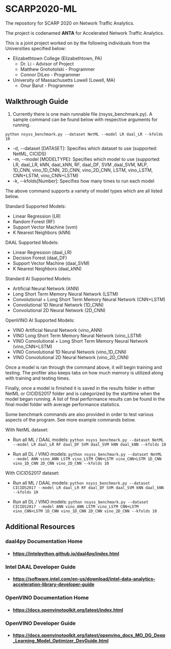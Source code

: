 # SCARP2020-ML
The repository for SCARP 2020 on Network Traffic Analytics.

The project is codenamed **ANTA** for Accelerated Network Traffic Analytics.

This is a joint project worked on by the following individuals from the Universities specified below:
* Elizabethtown College (Elizabethtown, PA)
	* Dr. Li - Advisor of Project
	* Matthew Grohotolski - Programmer
	* Connor DiLeo - Programmer
* University of Massachusetts Lowell (Lowell, MA)
	* Onur Barut - Programmer

## Walkthrough Guide
1. Currently there is one main runnable file (nsyss_benchmark.py). A sample command can be found below with respective arguments for running.

`python nsyss_benchmark.py --dataset NetML --model LR daal_LR --kfolds 10`

- -d, --dataset [DATASET]: Specifies which dataset to use (supported: NetML, CICIDS)
- -m, --model [MODELTYPE]: Specifies which model to use (supported: LR, daal_LR, kNN, daal_kNN, RF, daal_DF, SVM ,daal_SVM, MLP, 1D_CNN, vino_1D_CNN, 2D_CNN, vino_2D_CNN, LSTM, vino_LSTM, CNN+LSTM, vino_CNN+LSTM)
- -k, --kfolds[Number]: Specifies how many times to run each model

The above command supports a variety of model types which are all listed below.

Standard Supported Models:
* Linear Regression (LR)
* Random Forest (RF)
* Support Vector Machine (svm)
* K Nearest Neighbors (kNN)

DAAL Supported Models:
* Linear Regression (daal_LR)
* Decision Forest (daal_DF)
* Support Vector Machine (daal_SVM)
* K Nearest Neighbors (daal_kNN)

Standard AI Supported Models:
* Artificial Neural Network (ANN)
* Long Short Term Memory Neural Network (LSTM)
* Convolutional + Long Short Term Memory Neural Network (CNN+LSTM)
* Convolutional 1D Neural Network (1D_CNN)
* Convolutional 2D Neural Network (2D_CNN)

OpenVINO AI Supported Models:
* VINO Artificial Neural Network (vino_ANN)
* VINO Long Short Term Memory Neural Network (vino_LSTM)
* VINO Convolutional + Long Short Term Memory Neural Network (vino_CNN+LSTM)
* VINO Convolutional 1D Neural Network (vino\_1D_CNN)
* VINO Convolutional 2D Neural Network (vino\_2D_CNN)

Once a model is ran through the command above, it will begin training and testing.
The profiler also keeps tabs on how much memory is utilized along with training and testing times.

Finally, once a model is finished it is saved in the results folder in either NetML or CICIDS2017 folder and is categorized by the starttime when the model began running.
A list of final performance results can be found in the final model folder with average performance statistics.

Some benchmark commands are also provided in order to test various aspects of the program. See more example commands below.

With NetML dataset:

* Run all ML / DAAL models: 
`python nsyss_benchmark.py --dataset NetML --model LR daal_LR RF daal_DF SVM daal_SVM kNN daal_kNN --kfolds 10`

* Run all DL / VINO models: 
`python nsyss_benchmark.py --dataset NetML --model ANN vino_ANN LSTM vino_LSTM CNN+LSTM vino_CNN+LSTM 1D_CNN vino_1D_CNN 2D_CNN vino_2D_CNN --kfolds 10`

With CICIDS2017 dataset:

* Run all ML / DAAL models: 
`python nsyss_benchmark.py --dataset CICIDS2017 --model LR daal_LR RF daal_DF SVM daal_SVM kNN daal_kNN --kfolds 10`

* Run all DL / VINO models: 
`python nsyss_benchmark.py --dataset CICIDS2017 --model ANN vino_ANN LSTM vino_LSTM CNN+LSTM vino_CNN+LSTM 1D_CNN vino_1D_CNN 2D_CNN vino_2D_CNN --kfolds 10`

## Additional Resources
### daal4py Documentation Home
* #### https://intelpython.github.io/daal4py/index.html
### Intel DAAL Developer Guide
* #### https://software.intel.com/en-us/download/intel-data-analytics-acceleration-library-developer-guide
### OpenVINO Documentation Home
* #### https://docs.openvinotoolkit.org/latest/index.html
### OpenVINO Developer Guide
* #### https://docs.openvinotoolkit.org/latest/openvino_docs_MO_DG_Deep_Learning_Model_Optimizer_DevGuide.html

